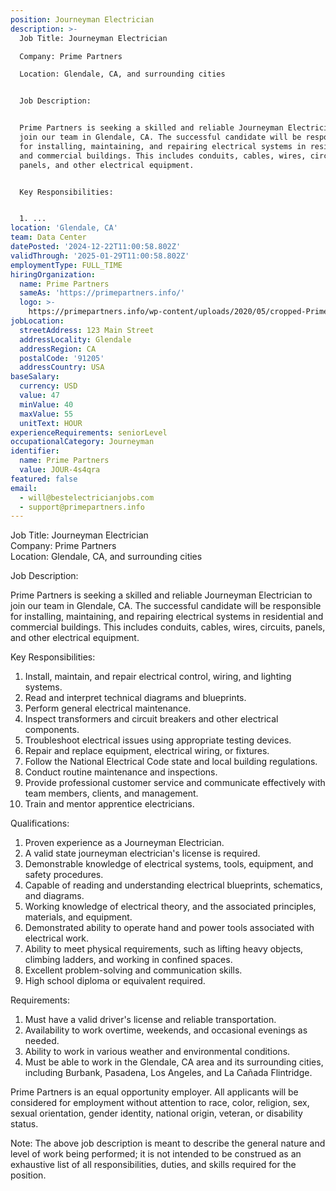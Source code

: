 ```yaml
---
position: Journeyman Electrician
description: >-
  Job Title: Journeyman Electrician  

  Company: Prime Partners  

  Location: Glendale, CA, and surrounding cities


  Job Description: 


  Prime Partners is seeking a skilled and reliable Journeyman Electrician to
  join our team in Glendale, CA. The successful candidate will be responsible
  for installing, maintaining, and repairing electrical systems in residential
  and commercial buildings. This includes conduits, cables, wires, circuits,
  panels, and other electrical equipment. 


  Key Responsibilities:


  1. ...
location: 'Glendale, CA'
team: Data Center
datePosted: '2024-12-22T11:00:58.802Z'
validThrough: '2025-01-29T11:00:58.802Z'
employmentType: FULL_TIME
hiringOrganization:
  name: Prime Partners
  sameAs: 'https://primepartners.info/'
  logo: >-
    https://primepartners.info/wp-content/uploads/2020/05/cropped-Prime-Partners-Logo-NO-BG-1-1.png
jobLocation:
  streetAddress: 123 Main Street
  addressLocality: Glendale
  addressRegion: CA
  postalCode: '91205'
  addressCountry: USA
baseSalary:
  currency: USD
  value: 47
  minValue: 40
  maxValue: 55
  unitText: HOUR
experienceRequirements: seniorLevel
occupationalCategory: Journeyman
identifier:
  name: Prime Partners
  value: JOUR-4s4qra
featured: false
email:
  - will@bestelectricianjobs.com
  - support@primepartners.info
---
```




Job Title: Journeyman Electrician  
Company: Prime Partners  
Location: Glendale, CA, and surrounding cities

Job Description: 

Prime Partners is seeking a skilled and reliable Journeyman Electrician to join our team in Glendale, CA. The successful candidate will be responsible for installing, maintaining, and repairing electrical systems in residential and commercial buildings. This includes conduits, cables, wires, circuits, panels, and other electrical equipment. 

Key Responsibilities:

1. Install, maintain, and repair electrical control, wiring, and lighting systems.
2. Read and interpret technical diagrams and blueprints.
3. Perform general electrical maintenance.
4. Inspect transformers and circuit breakers and other electrical components.
5. Troubleshoot electrical issues using appropriate testing devices.
6. Repair and replace equipment, electrical wiring, or fixtures.
7. Follow the National Electrical Code state and local building regulations.
8. Conduct routine maintenance and inspections.
9. Provide professional customer service and communicate effectively with team members, clients, and management.
10. Train and mentor apprentice electricians.

Qualifications:

1. Proven experience as a Journeyman Electrician.
2. A valid state journeyman electrician's license is required.
3. Demonstrable knowledge of electrical systems, tools, equipment, and safety procedures.
4. Capable of reading and understanding electrical blueprints, schematics, and diagrams.
5. Working knowledge of electrical theory, and the associated principles, materials, and equipment.
6. Demonstrated ability to operate hand and power tools associated with electrical work.
7. Ability to meet physical requirements, such as lifting heavy objects, climbing ladders, and working in confined spaces.
8. Excellent problem-solving and communication skills.
9. High school diploma or equivalent required.

Requirements:

1. Must have a valid driver's license and reliable transportation.
2. Availability to work overtime, weekends, and occasional evenings as needed.
3. Ability to work in various weather and environmental conditions.
4. Must be able to work in the Glendale, CA area and its surrounding cities, including Burbank, Pasadena, Los Angeles, and La Cañada Flintridge.

Prime Partners is an equal opportunity employer. All applicants will be considered for employment without attention to race, color, religion, sex, sexual orientation, gender identity, national origin, veteran, or disability status.

Note: The above job description is meant to describe the general nature and level of work being performed; it is not intended to be construed as an exhaustive list of all responsibilities, duties, and skills required for the position.

